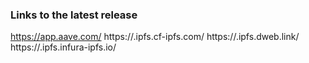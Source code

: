 ### Links to the latest release

https://app.aave.com/
https://<ipfs-hash>.ipfs.cf-ipfs.com/
https://<ipfs-hash>.ipfs.dweb.link/
https://<ipfs-hash>.ipfs.infura-ipfs.io/
